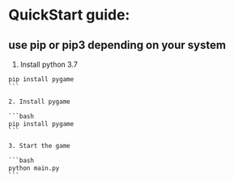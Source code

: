 # QuickStart guide:
## use pip or pip3 depending on your system

1. Install python 3.7

````bash
pip install pygame
```

2. Install pygame

```bash
pip install pygame
```

3. Start the game

```bash
python main.py
```